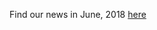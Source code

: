 Find our news in June, 2018 [here](https://drive.google.com/open?id=169TmSPYcJdwf68yTNtdVyqM4MUhkq0Nc)
